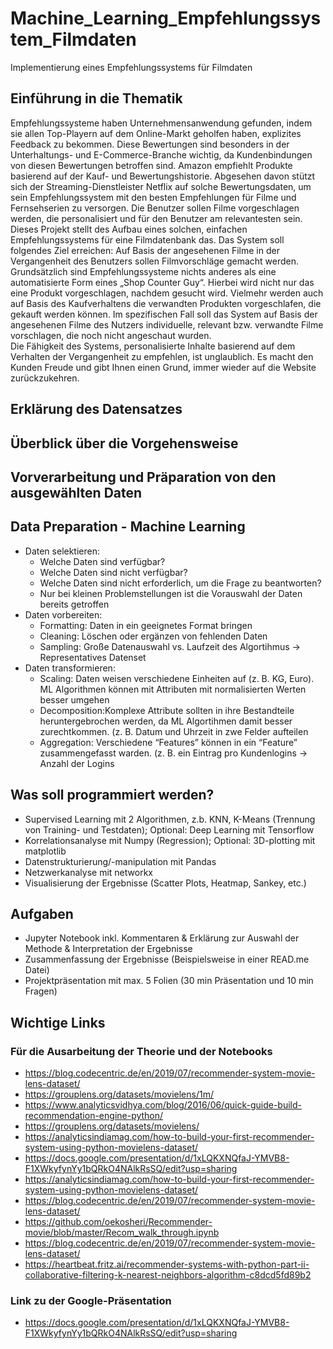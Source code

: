 # Machine_Learning_Empfehlungssystem_Filmdaten
Implementierung eines Empfehlungssystems für Filmdaten

## Einführung in die Thematik

Empfehlungssysteme haben Unternehmensanwendung gefunden, indem sie allen Top-Playern auf dem Online-Markt geholfen haben, explizites Feedback zu bekommen. Diese Bewertungen sind
besonders in der Unterhaltungs- und E-Commerce-Branche wichtig, da Kundenbindungen von diesen Bewertungen betroffen sind. Amazon empfiehlt Produkte basierend auf der Kauf- und Bewertungshistorie. Abgesehen davon stützt sich der Streaming-Dienstleister Netflix auf solche Bewertungsdaten, um sein Empfehlungssystem mit den besten Empfehlungen für Filme und Fernsehserien zu versorgen. Die Benutzer sollen Filme vorgeschlagen werden, die personalisiert und für den Benutzer am relevantesten sein. <br>
Dieses Projekt stellt des Aufbau eines solchen, einfachen Empfehlungssystems für eine Filmdatenbank das. Das System soll folgendes Ziel erreichen: Auf Basis der angesehenen Filme in der Vergangenheit des Benutzers sollen Filmvorschläge gemacht werden. <br>
Grundsätzlich sind Empfehlungssysteme nichts anderes als eine automatisierte Form eines „Shop Counter Guy“. Hierbei wird nicht nur das eine Produkt vorgeschlagen, nachdem gesucht wird. Vielmehr werden auch auf Basis des Kaufverhaltens die verwandten Produkten vorgeschlafen, die gekauft werden können. Im spezifischen Fall soll das System auf Basis der angesehenen Filme des Nutzers individuelle, relevant bzw. verwandte Filme vorschlagen, die noch nicht angeschaut wurden. <br>
Die Fähigkeit des Systems, personalisierte Inhalte basierend auf dem Verhalten der Vergangenheit zu empfehlen, ist unglaublich. Es macht den Kunden Freude und gibt Ihnen einen Grund, immer wieder auf die Website zurückzukehren.

## Erklärung des Datensatzes 

## Überblick über die Vorgehensweise 

## Vorverarbeitung und Präparation von den ausgewählten Daten 

## Data Preparation - Machine Learning
- Daten selektieren: 
    - Welche Daten sind verfügbar?
    - Welche Daten sind nicht verfügbar?
    - Welche Daten sind nicht erforderlich, um die Frage zu beantworten?
    - Nur bei kleinen Problemstellungen ist die Vorauswahl der Daten bereits getroffen
- Daten vorbereiten:
    - Formatting: Daten in ein geeignetes Format bringen
    - Cleaning: Löschen oder ergänzen von fehlenden Daten
    - Sampling: Große Datenauswahl vs. Laufzeit des Algortihmus -> Representatives Datenset
- Daten transformieren: 
    - Scaling: Daten weisen verschiedene Einheiten auf (z. B. KG, Euro). ML Algorithmen können mit Attributen mit normalisierten Werten besser umgehen
    - Decomposition:Komplexe Attribute sollten in ihre Bestandteile heruntergebrochen werden, da ML Algortihmen damit besser zurechtkommen. (z. B. Datum und Uhrzeit in zwe Felder  aufteilen
    - Aggregation: Verschiedene “Features” können in ein “Feature” zusammengefasst warden. (z. B. ein Eintrag pro Kundenlogins -> Anzahl der Logins


## Was soll programmiert werden?
- Supervised Learning mit 2 Algorithmen, z.b. KNN, K-Means (Trennung von Training- und Testdaten); Optional: Deep Learning mit Tensorflow
- Korrelationsanalyse mit Numpy (Regression); Optional: 3D-plotting mit matplotlib
- Datenstrukturierung/-manipulation mit Pandas
- Netzwerkanalyse mit networkx
- Visualisierung der Ergebnisse (Scatter Plots, Heatmap, Sankey, etc.)

## Aufgaben
- Jupyter Notebook inkl. Kommentaren & Erklärung zur Auswahl der Methode & Interpretation der Ergebnisse
- Zusammenfassung der Ergebnisse (Beispielsweise in einer READ.me Datei)
- Projektpräsentation mit max. 5 Folien (30 min Präsentation und 10 min Fragen)

## Wichtige Links
### Für die Ausarbeitung der Theorie und der Notebooks
- https://blog.codecentric.de/en/2019/07/recommender-system-movie-lens-dataset/
- https://grouplens.org/datasets/movielens/1m/
- https://www.analyticsvidhya.com/blog/2016/06/quick-guide-build-recommendation-engine-python/
- https://grouplens.org/datasets/movielens/
- https://analyticsindiamag.com/how-to-build-your-first-recommender-system-using-python-movielens-dataset/
- https://docs.google.com/presentation/d/1xLQKXNQfaJ-YMVB8-F1XWkyfynYy1bQRkO4NAlkRsSQ/edit?usp=sharing 
- https://analyticsindiamag.com/how-to-build-your-first-recommender-system-using-python-movielens-dataset/ 
- https://blog.codecentric.de/en/2019/07/recommender-system-movie-lens-dataset/ 
- https://github.com/oekosheri/Recommender-movie/blob/master/Recom_walk_through.ipynb 
- https://blog.codecentric.de/en/2019/07/recommender-system-movie-lens-dataset/ 
- https://heartbeat.fritz.ai/recommender-systems-with-python-part-ii-collaborative-filtering-k-nearest-neighbors-algorithm-c8dcd5fd89b2 

### Link zu der Google-Präsentation 
- https://docs.google.com/presentation/d/1xLQKXNQfaJ-YMVB8-F1XWkyfynYy1bQRkO4NAlkRsSQ/edit?usp=sharing





